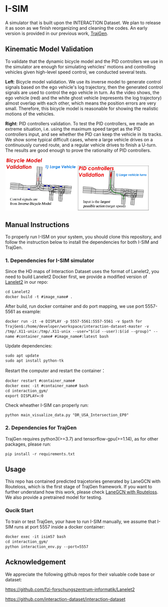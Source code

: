 # I-SIM
A simulator that is built upon the INTERACTION Dataset. We plan to release it as soon as we finish reorganizing and cleaning the codes. An early version is provided in our previous work, [TrajGen][website_trajgen].

[website_trajgen]: https://github.com/gaoyinfeng/TrajGen/

## Kinematic Model Validation
To validate that the dynamic bicycle model and the PID controllers we use in the simulator are enough for simulating vehicles' motions and controlling vehicles given high-level speed control, we conducted several tests. 

**Left**: Bicycle model validation. We use its inverse model to generate control signals based on the ego vehicle's log trajectory, then the generated control signals are used to control the ego vehicle in turn. As the video shows, the ego vehicle (red) and the white ghost vehicle (represents the log trajectory) almost overlap with each other, which means the position errors are very small. Therefore, this bicycle model is reasonable for showing the realistic motions of the vehicles.

**Right**: PID controllers validation. To test the PID controllers, we made an extreme situation, i.e. using the maximum speed target as the PID controllers input, and see whether the PID can keep the vehicle in its tracks. We show some typical difficult cases, where a large vehicle drives on a continuously curved route, and a regular vehicle drives to finish a U-turn. The results are good enough to prove the rationality of PID controllers.

<img width="45%" src="https://github.com/gaoyinfeng/I-SIM/blob/main/pics/Bicycle Model Validation.gif"> <img width="45%" src="https://github.com/gaoyinfeng/I-SIM/blob/main/pics/PID Controllers Validation.gif">



## Manual Instructions

To properly run I-ISM on your system, you should clone this repository, and follow the instruction below to install the dependencies for both I-SIM and TrajGen.

### 1. Dependencies for I-SIM simulator

Since the HD maps of Interaction Dataset uses the format of Lanelet2, you need to build Lanelet2 Docker first, we provide a modified version of [Lanelet2](https://github.com/fzi-forschungszentrum-informatik/Lanelet2) in our repo:

```shell
cd Lanelet2
docker build -t #image_name# .
```

After build, run docker container and do port mapping, we use port 5557-5561 as example:

```shell
docker run -it -e DISPLAY -p 5557-5561:5557-5561 -v $path for TrajGen$:/home/developer/workspace/interaction-dataset-master -v /tmp/.X11-unix:/tmp/.X11-unix --user="$(id --user):$(id --group)" --name #container_name# #image_name#:latest bash
```

Update dependencies:

```shell
sudo apt update
sudo apt install python-tk
```

Restart the computer and restart the container：

```shell
docker restart #container_name#
docker exec -it #container_name# bash
cd interaction_gym/
export DISPLAY=:0
```

Check wheather I-SIM can properly run:

```shell
python main_visualize_data.py "DR_USA_Intersection_EP0"
```

### 2. Dependencies for TrajGen

TrajGen requires python3(>=3.7) and tensorflow-gpu(>=1.14), as for other packages, please run:

```shell
pip install -r requirements.txt
```

## Usage

This repo has contained predicted trajcetories generated by LaneGCN with Routeloss, which is the first stage of TrajGen framework. If you want to further understand how this work, please check [LaneGCN with Routeloss](https://github.com/YikangZhang1641/modified_LaneGCN). We also provide a pretrained model for testing.

### Qucik Start

To train or test TrajGen, your have to run I-SIM manually, we assume that I-SIM runs at port 5557 inside a docker container:

```shell
docker exec -it isim57 bash
cd interaction_gym/
python interaction_env.py --port=5557
```



## Acknowledgement

We appreciate the following github repos for their valuable code base or dataset:

https://github.com/fzi-forschungszentrum-informatik/Lanelet2

https://github.com/interaction-dataset/interaction-dataset
